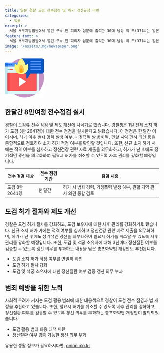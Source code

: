 ```yaml
---
title: 일본 경찰 도검 전수점검 및 허가 갱신규정 마련
categories:
  - 법률
excerpt: >
  서울 서부지방법원에서 열린 구속 전 피의자 심문에 출석한 30대 남성 백 모(37)씨는 일본도 살인 사건을 계기로 경찰이 도검류 전수 점검 및 제도 개선에 나서기로 하고, 법 개정안도 추진 중이라고 합니다. 경찰은 허가 이후 범죄 경력과 가정폭력 발생 이력 등을 종합적으로 검토해 소지 허가의 적정 여부를 확인하고, 필요시 허가를 취소할 예정입니다. 또한 도검 허가 절차를 강화하고, 신규 신청 시 정신질환·성격장애 여부를 확인할 수 있는 서류를 의무적으로 제출하도록 하는 내용을 담은 총포화약법 개정안이 추진 중입니다. 이와 관련해 모경종 의원을 포함한 의원 12명은 총포화약법 일부 개정안을 발의했습니다. 한편, 서울서부지법은 일본도 살인 사건 피의자에 대한 구속영장과 마약 검사를 위한 신체 압수수색 영장을 발부했다고 합니다.
feature_text: >
  서울 서부지방법원에서 열린 구속 전 피의자 심문에 출석한 30대 남성 백 모(37)씨는 일본도 살인 사건을 계기로 경찰이 도검류 전수 점검 및 제도 개선에 나서기로 하고, 법 개정안도 추진 중이라고 합니다. 경찰은 허가 이후 범죄 경력과 가정폭력 발생 이력 등을 종합적으로 검토해 소지 허가의 적정 여부를 확인하고, 필요시 허가를 취소할 예정입니다. 또한 도검 허가 절차를 강화하고, 신규 신청 시 정신질환·성격장애 여부를 확인할 수 있는 서류를 의무적으로 제출하도록 하는 내용을 담은 총포화약법 개정안이 추진 중입니다. 이와 관련해 모경종 의원을 포함한 의원 12명은 총포화약법 일부 개정안을 발의했습니다. 한편, 서울서부지법은 일본도 살인 사건 피의자에 대한 구속영장과 마약 검사를 위한 신체 압수수색 영장을 발부했다고 합니다.
image: '/assets/img/newspaper.png'
---
```


<p><img src="/assets/img/news.png" alt="rentncar 속보" /></p>

<h2 data-ke-size="size26">한달간 8만여정 전수점검 실시</h2>

<p data-ke-size="size16">경찰이 도검류 전수 점검 및 제도 개선에 나서기로 했습니다. 경찰청은 1일 전체 소지 허가 도검 8만 2641정에 대한 전수 점검을 실시한다고 밝혔습니다. 이 점검은 한 달간 이어지며, 허가 이후 범죄 경력 발생 여부, 가정폭력 발생 이력, 관할 지역 관서 의견 등을 종합적으로 검토하여 소지 허가 적정 여부를 확인할 것입니다. 또한, 신규 소지 허가 시에는 적격 여부를 심사하고 정신건강 관련 자료 제출을 의무화하고, 허가가 난 후에도 정기적인 갱신을 의무화하여 필요시 허가를 취소할 수 있도록 사후 관리를 강화할 예정입니다.</p>

<table>
<thead>
<tr>
<th>전수 점검 대상</th>
<th>전수 점검 기간</th>
<th>점검 내용</th>
</tr>
</thead>
<tbody>
<tr>
<td>도검 8만 2641정</td>
<td>한 달간</td>
<td>허가 시 범죄 경력, 가정폭력 발생 여부, 관할 지역 관서 의견 종합 검토</td>
</tr>
</tbody>
</table>

<h2 data-ke-size="size26">도검 허가 절차와 제도 개선</h2>

<p data-ke-size="size16">경찰은 도검 허가 절차를 강화하고, 도검 보유자에 대한 사후 관리를 강화하기로 했습니다. 신규 소지 허가 시에는 적격 여부를 심사하고 정신건강 관련 자료 제출을 의무화하며, 허가가 난 후에도 정기적인 갱신을 의무화하여 필요시 허가를 취소할 수 있도록 사후 관리를 강화할 예정입니다. 또한, 도검 및 석궁 소유자에 대해 3년마다 정신질환 여부를 검증할 수 있도록 갱신 의무를 부과하는 내용을 담은 총포화약법 개정안도 추진됩니다.</p>

<ul>
<li>도검 소지 허가 적정 여부를 면밀히 확인</li>
<li>도검 허가 절차 강화</li>
<li>도검 및 석궁 소유자에 대한 정신질환 여부 검증 갱신 의무 부과</li>
</ul>

<h2 data-ke-size="size26">범죄 예방을 위한 노력</h2>

<p data-ke-size="size16">사회적 우려가 커지는 도검 활용 범죄에 대한 대응책으로 경찰이 도검 전수 점검과 법 개정을 추진하고 있습니다. 또한, 필요시 허가를 취소할 수 있도록 사후 관리를 강화하고, 정신질환 여부를 검증할 수 있도록 갱신 의무를 부과하는 총포화약법 개정안이 발의되었습니다.</p>

<ul>
<li>도검 활용 범죄 대응 대책 마련</li>
<li>정신질환 여부 검증 가능한 갱신 의무 부과</li>
</ul>
유용한 생활 정보가 필요하시다면, <a href="https://onioninfo.kr" rel="dofollow">onioninfo.kr</a>


